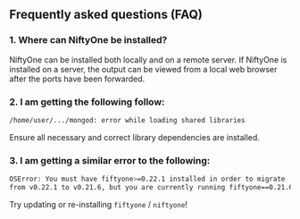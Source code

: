 ## Frequently asked questions (FAQ)

### 1. Where can NiftyOne be installed?

NiftyOne can be installed both locally and on a remote server. If NiftyOne is
installed on a server, the output can be viewed from a local web browser after
the ports have been forwarded.

### 2. I am getting the following follow:

```bash
/home/user/.../mongod: error while loading shared libraries
```

Ensure all necessary and correct library dependencies are installed.

### 3. I am getting a similar error to the following:

```bash
OSError: You must have fiftyone>=0.22.1 installed in order to migrate
from v0.22.1 to v0.21.6, but you are currently running fiftyone==0.21.6.
```

Try updating or re-installing `fiftyone` / `niftyone`!

